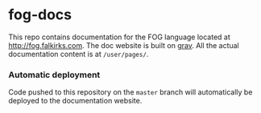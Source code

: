 fog-docs
========
This repo contains documentation for the FOG language located at http://fog.falkirks.com. The doc website is built on [grav](http://getgrav.org). All the actual documentation content is at `/user/pages/`.

### Automatic deployment
Code pushed to this repository on the `master` branch will automatically be deployed to the documentation website. 
